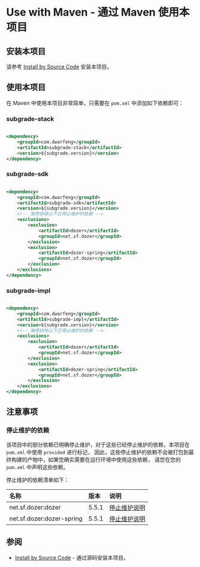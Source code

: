 # Use with Maven - 通过 Maven 使用本项目

## 安装本项目

请参考 [Install by Source Code](./InstallBySourceCode.md) 安装本项目。

## 使用本项目

在 Maven 中使用本项目非常简单，只需要在 `pom.xml` 中添加如下依赖即可：

### subgrade-stack

```xml

<dependency>
    <groupId>com.dwarfeng</groupId>
    <artifactId>subgrade-stack</artifactId>
    <version>${subgrade.version}</version>
</dependency>
```

### subgrade-sdk

```xml

<dependency>
    <groupId>com.dwarfeng</groupId>
    <artifactId>subgrade-sdk</artifactId>
    <version>${subgrade.version}</version>
    <!-- 推荐排除以下已停止维护的依赖 -->
    <exclusions>
        <exclusion>
            <artifactId>dozer</artifactId>
            <groupId>net.sf.dozer</groupId>
        </exclusion>
        <exclusion>
            <artifactId>dozer-spring</artifactId>
            <groupId>net.sf.dozer</groupId>
        </exclusion>
    </exclusions>
</dependency>
```

### subgrade-impl

```xml

<dependency>
    <groupId>com.dwarfeng</groupId>
    <artifactId>subgrade-impl</artifactId>
    <version>${subgrade.version}</version>
    <!-- 推荐排除以下已停止维护的依赖 -->
    <exclusions>
        <exclusion>
            <artifactId>dozer</artifactId>
            <groupId>net.sf.dozer</groupId>
        </exclusion>
        <exclusion>
            <artifactId>dozer-spring</artifactId>
            <groupId>net.sf.dozer</groupId>
        </exclusion>
    </exclusions>
</dependency>
```

## 注意事项

### 停止维护的依赖

该项目中的部分依赖已明确停止维护，对于这些已经停止维护的依赖，本项目在 `pom.xml` 中使用 `provided` 进行标记，
因此，这些停止维护的依赖不会被打包到最终构建的产物中，如果您确实需要在运行环境中使用这些依赖，
请您在您的 `pom.xml` 中声明这些依赖。

停止维护的依赖清单如下：

| 名称                        | 版本    | 说明                                                                                 |
|:--------------------------|:------|:-----------------------------------------------------------------------------------|
| net.sf.dozer:dozer        | 5.5.1 | [停止维护说明](https://github.com/DozerMapper/dozer?tab=readme-ov-file#project-activity) |
| net.sf.dozer:dozer-spring | 5.5.1 | [停止维护说明](https://github.com/DozerMapper/dozer?tab=readme-ov-file#project-activity) |

## 参阅

- [Install by Source Code](./InstallBySourceCode.md) - 通过源码安装本项目。
